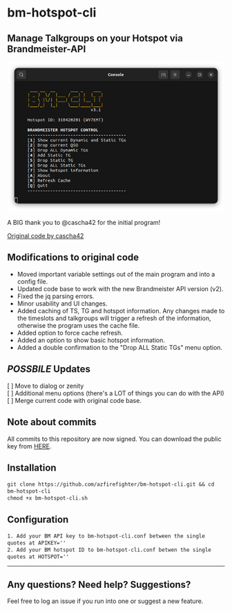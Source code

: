 # bm-hotspot-cli

## Manage Talkgroups on your Hotspot via Brandmeister-API

![Screenshot](Screenshot.png)

A BIG thank you to @cascha42 for the initial program! 

[Original code by cascha42](https://github.com/cascha42/bm-hotspot-cli)

## Modifications to original code
- Moved important variable settings out of the main program
and into a config file.
- Updated code base to work with the new Brandmeister API version (v2).
- Fixed the jq parsing errors.
- Minor usability and UI changes.
- Added caching of TS, TG and hotspot information.  Any changes made to the
timeslots and talkgroups will trigger a refresh of the information, otherwise
the program uses the cache file.
- Added option to force cache refresh.
- Added an option to show basic hotspot information.
- Added a double confirmation to the "Drop ALL Static TGs" menu option.

## *POSSBILE* Updates
[ ] Move to dialog or zenity  
[ ] Additional menu options (there's a LOT of things you can do with the API)  
[ ] Merge current code with original code base. 

## Note about commits
All commits to this repository are now signed.  You can download the public key
from [HERE](https://wy7emt.lltodd.family/github.html).


## Installation
```
git clone https://github.com/azfirefighter/bm-hotspot-cli.git && cd bm-hotspot-cli
chmod +x bm-hotspot-cli.sh
```
## Configuration
```
1. Add your BM API key to bm-hotspot-cli.conf between the single quotes at APIKEY=''
2. Add your BM hotspot ID to bm-hotspot-cli.conf betwen the single quotes at HOTSPOT=''
```
 
 
---
## Any questions? Need help? Suggestions?
Feel free to log an issue if you run into one or suggest a new feature.
